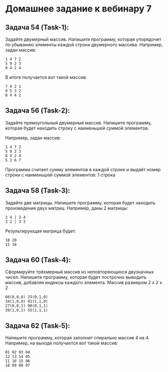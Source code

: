 Домашнее задание к вебинару 7
=============================

Задача 54 (Task-1): 
-------------------
Задайте двумерный массив. Напишите программу, которая упорядочит по убыванию элементы каждой строки двумерного массива.
Например, задан массив:

    1 4 7 2
    5 9 2 3
    8 4 2 4

В итоге получается вот такой массив:

    7 4 2 1
    9 5 3 2
    8 4 4 2

Задача 56 (Task-2): 
-------------------
Задайте прямоугольный двумерный массив. Напишите программу, которая будет находить строку с наименьшей суммой элементов.

Например, задан массив:

    1 4 7 2
    5 9 2 3
    8 4 2 4
    5 2 6 7
Программа считает сумму элементов в каждой строке и выдаёт номер строки с наименьшей суммой элементов: 1 строка


Задача 58 (Task-3): 
-------------------
Задайте две матрицы. Напишите программу, которая будет находить произведение двух матриц.
Например, даны 2 матрицы:

    2 4 | 3 4
    3 2 | 3 3
Результирующая матрица будет:

    18 20
    15 18

Задача 60 (Task-4): 
-------------------
Сформируйте трёхмерный массив из неповторяющихся двузначных чисел. Напишите программу, которая будет построчно выводить массив, добавляя индексы каждого элемента.
Массив размером 2 x 2 x 2

    66(0,0,0) 25(0,1,0)
    34(1,0,0) 41(1,1,0)
    27(0,0,1) 90(0,1,1)
    26(1,0,1) 55(1,1,1)

Задача 62 (Task-5):  
-------------------
Напишите программу, которая заполнит спирально массив 4 на 4.
Например, на выходе получается вот такой массив:

    01 02 03 04
    12 13 14 05
    11 16 15 06
    10 09 08 07